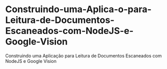 # Construindo-uma-Aplica-o-para-Leitura-de-Documentos-Escaneados-com-NodeJS-e-Google-Vision
Construindo uma Aplicação para Leitura de Documentos Escaneados com NodeJS e Google Vision
